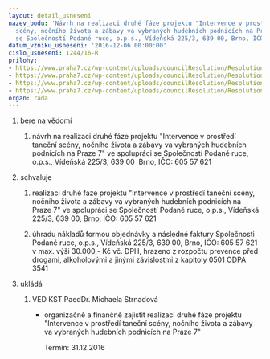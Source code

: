 ```yaml
---
layout: detail_usneseni
nazev_bodu: 'Návrh na realizaci druhé fáze projektu "Intervence v prostředí taneční
  scény, nočního života a zábavy va vybraných hudebních podnicích na Praze 7" ve spolupráci
  se Společností Podané ruce, o.p.s., Vídeňská 225/3, 639 00, Brno, IČO: 605 57 621'
datum_vzniku_usneseni: '2016-12-06 00:00:00'
cislo_usneseni: 1244/16-R
prilohy:
- https://www.praha7.cz/wp-content/uploads/councilResolution/Resolutions/28418/export/duvodova_zprava__zverejnit_2~142629.doc
- https://www.praha7.cz/wp-content/uploads/councilResolution/Resolutions/28418/export/usneseni~142628.pdf
- https://www.praha7.cz/wp-content/uploads/councilResolution/Resolutions/28418/export/PrubeznazpravaaktivitprogramuHardandSmartvklubuCrossvprubehuobdobizariprosinec2016~142627.docx
- https://www.praha7.cz/wp-content/uploads/councilResolution/Resolutions/28418/export/export~297165.pdf
organ: rada
---
```

<ol id="urzList" class="urzList_view"><li id="" class="urzClass1"><span name="1">bere na vědomí</span><ol class="urzOlClass"><li style="text-align: left;" id="" class="urzClass2"><span><p>návrh na realizaci druhé fáze projektu "Intervence v prostředí taneční scény, nočního života a zábavy va vybraných hudebních podnicích na Praze 7" ve spolupráci se Společností Podané ruce, o.p.s., Vídeňská 225/3, 639 00&nbsp; Brno, IČO: 605 57 621</p></span></li></ol></li><li id="" class="urzClass1"><span name="24">schvaluje</span><ol class="urzOlClass"><li style="text-align: left;" id="" class="urzClass2"><span><p>realizaci druhé fáze projektu "Intervence v prostředí taneční scény, nočního života a zábavy va vybraných hudebních podnicích na Praze 7" ve spolupráci se Společností Podané ruce, o.p.s., Vídeňská 225/3, 639 00, Brno, IČO: 605 57 621</p></span></li><li style="text-align: left;" id="" class="urzClass2"><span><p>úhradu nákladů formou objednávky a následné faktury Společnosti Podané ruce, o.p.s., Vídeňská 225/3, 639 00, Brno, IČO: 605 57 621 v max. výši 30.000,- Kč vč. DPH, hrazeno z rozpočtu prevence před drogami, alkoholovými a jinými závislostmi z kapitoly 0501 ODPA 3541</p></span></li></ol></li><li class="urzClass1" id="urzUkoly"><span name="1">ukládá</span><ol class="urzOlClass"><li class="urzClass2"><span><p>VED KST PaedDr. Michaela Strnadová</p></span><ul class="urzUlClass"><li class="urzClass3"><span><p>organizačně a finančně zajistit realizaci druhé fáze projektu "Intervence v prostředí taneční scény, nočního života a zábavy va vybraných hudebních podnicích na Praze 7"</p></span><span class="urzUkolTermin">  Termín:&nbsp;31.12.2016</span></li></ul></li></ol></li></ol>